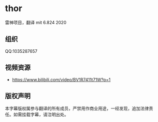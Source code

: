 # thor
雷神项目，翻译 mit 6.824 2020

## 组织

QQ:1035287657

## 视频资源

- https://www.bilibili.com/video/BV1R7411t71W?p=1

## 版权声明

本字幕版权属参与翻译的所有成员，严禁用作商业用途，一经发现，追加法律责任。如需挂载字幕，请注明出处。
